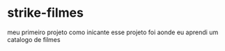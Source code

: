 # strike-filmes
meu primeiro projeto como inicante
esse projeto foi aonde eu aprendi um catalogo de filmes 
